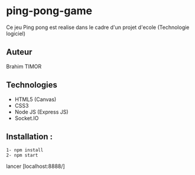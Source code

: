 # ping-pong-game

Ce jeu Ping pong est realise dans le cadre d'un projet d'ecole (Technologie logiciel)

## Auteur

Brahim TIMOR

## Technologies

* HTML5 (Canvas)
* CSS3
* Node JS (Express JS)
* Socket.IO

## Installation :

    1- npm install
    2- npm start
    
lancer [localhost:8888/]
